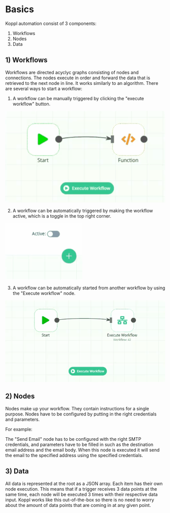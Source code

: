 # Basics


Koppl automation consist of 3 components:


1. Workflows
2. Nodes
3. Data

## 1) Workflows

Workflows are directed acyclyc graphs consisting of nodes and connections. The nodes execute in order and forward the data that is retrieved to the next node in line. It works similarly to an algorithm.
There are several ways to start a workflow:
  1. A workflow can be manually triggered by clicking the "execute workflow" button. 
  
  ![](execute_1.gif) 
  
  2. A workflow can be automatically triggered by making the workflow active, which is a toggle in the top right corner. 
  
  ![](execute_2.gif)  
  
  3. A workflow can be automatically started from another workflow by using the "Execute workflow" node. 
  
  ![](execute_3.gif) 

## 2) Nodes
  
Nodes make up your workflow. They contain instructions for a single purpose. Nodes have to be configured by putting in the right credentials and parameters.
    
For example: 
  
The "Send Email" node has to be configured with the right SMTP credentials, and parameters have to be filled in such as the destination email address and the email body. When this node is executed it will send the email to the specified address using the specified credentials.
  
## 3) Data
  
All data is represented at the root as a JSON array. Each item has their own node execution. This means that if a trigger receives 3 data points at the same time, each node will be executed 3 times with their respective data input. Koppl works like this out-of-the-box so there is no need to worry about the amount of data points that are coming in at any given point. 
